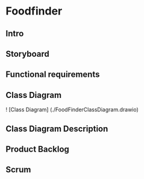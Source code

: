 # Foodfinder

## Intro

## Storyboard

## Functional requirements

## Class Diagram
! [Class Diagram] (./FoodFinderClassDiagram.drawio)
## Class Diagram Description

## Product Backlog

## Scrum
